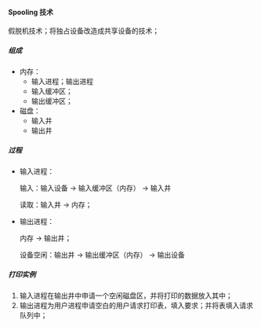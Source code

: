 #### Spooling 技术

假脱机技术；将独占设备改造成共享设备的技术；

##### 组成

- 内存：
    - 输入进程；输出进程
    - 输入缓冲区；
    - 输出缓冲区；
- 磁盘：
    - 输入井
    - 输出井



##### 过程

- 输入进程：

    输入：输入设备 -> 输入缓冲区（内存） -> 输入井

    读取：输入井  -> 内存；

- 输出进程：

    内存 -> 输出井；

    设备空闲：输出井 -> 输出缓冲区（内存） -> 输出设备



##### 打印实例

1. 输入进程在输出井中申请一个空闲磁盘区，并将打印的数据放入其中；
2. 输出进程为用户进程申请空白的用户请求打印表，填入要求；并将表填入请求队列中；